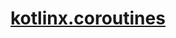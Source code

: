 # [kotlinx.coroutines](https://kotlin.github.io/kotlinx.coroutines/kotlinx-coroutines-core/kotlinx.coroutines.flow/-flow/)
